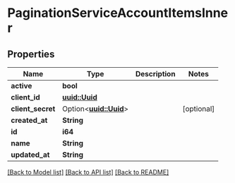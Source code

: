 # PaginationServiceAccountItemsInner

## Properties

Name | Type | Description | Notes
------------ | ------------- | ------------- | -------------
**active** | **bool** |  | 
**client_id** | [**uuid::Uuid**](uuid::Uuid.md) |  | 
**client_secret** | Option<[**uuid::Uuid**](uuid::Uuid.md)> |  | [optional]
**created_at** | **String** |  | 
**id** | **i64** |  | 
**name** | **String** |  | 
**updated_at** | **String** |  | 

[[Back to Model list]](../README.md#documentation-for-models) [[Back to API list]](../README.md#documentation-for-api-endpoints) [[Back to README]](../README.md)


